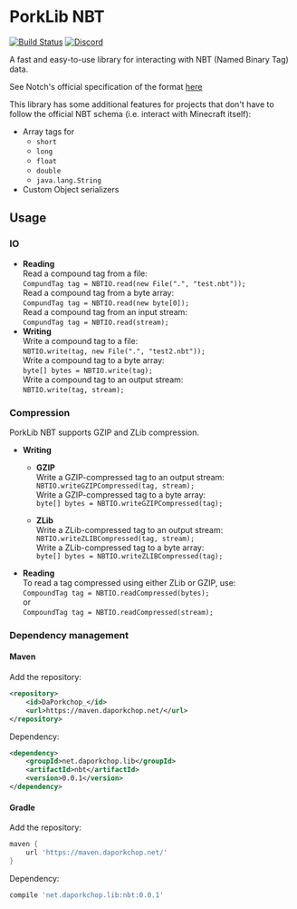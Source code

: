 # PorkLib NBT

[![Build Status](https://jenkins.daporkchop.net/job/PorkLib/job/nbt/badge/icon)](https://jenkins.daporkchop.net/job/PorkLib/job/nbt)
[![Discord](https://img.shields.io/discord/428813657816956929.svg)](https://discord.gg/FrBHHCk)

A fast and easy-to-use library for interacting with NBT (Named Binary Tag) data.

See Notch's official specification of the format [here](http://web.archive.org/web/20110723210920/http://www.minecraft.net/docs/NBT.txt)

This library has some additional features for projects that don't have to follow the official NBT schema (i.e. interact with Minecraft itself):

- Array tags for
  - `short`
  - `long`
  - `float`
  - `double`
  - `java.lang.String`
- Custom Object serializers

## Usage

### IO

- **Reading**  
 Read a compound tag from a file:  
 `CompundTag tag = NBTIO.read(new File(".", "test.nbt"));`  
 Read a compound tag from a byte array:  
 `CompundTag tag = NBTIO.read(new byte[0]);`  
 Read a compound tag from an input stream:  
 `CompundTag tag = NBTIO.read(stream);`  
- **Writing**  
 Write a compound tag to a file:  
 `NBTIO.write(tag, new File(".", "test2.nbt"));`  
 Write a compound tag to a byte array:  
 `byte[] bytes = NBTIO.write(tag);`  
 Write a compound tag to an output stream:  
 `NBTIO.write(tag, stream);`

### Compression

PorkLib NBT supports GZIP and ZLib compression.

- **Writing**  
  - **GZIP**  
 Write a GZIP-compressed tag to an output stream:  
 `NBTIO.writeGZIPCompressed(tag, stream);`  
 Write a GZIP-compressed tag to a byte array:  
 `byte[] bytes = NBTIO.writeGZIPCompressed(tag);`

  - **ZLib**  
 Write a ZLib-compressed tag to an output stream:  
 `NBTIO.writeZLIBCompressed(tag, stream);`  
 Write a ZLib-compressed tag to a byte array:  
 `byte[] bytes = NBTIO.writeZLIBCompressed(tag);`  
- **Reading**  
 To read a tag compressed using either ZLib or GZIP, use:  
 `CompoundTag tag = NBTIO.readCompressed(bytes);`  
 or  
 `CompoundTag tag = NBTIO.readCompressed(stream);`

### Dependency management

#### Maven

Add the repository:

```xml
<repository>
    <id>DaPorkchop_</id>
    <url>https://maven.daporkchop.net/</url>
</repository>
```

Dependency:

```xml
<dependency>
    <groupId>net.daporkchop.lib</groupId>
    <artifactId>nbt</artifactId>
    <version>0.0.1</version>
</dependency>
```

#### Gradle

Add the repository:

```groovy
maven { 
    url 'https://maven.daporkchop.net/'
}
```

Dependency:

```groovy
compile 'net.daporkchop.lib:nbt:0.0.1'
```
